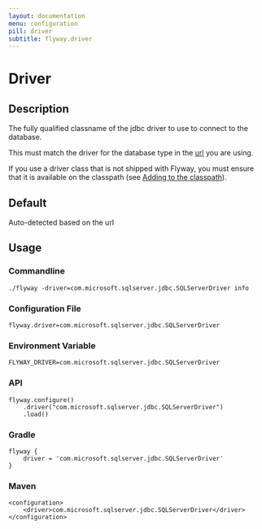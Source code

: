 ```yaml
---
layout: documentation
menu: configuration
pill: driver
subtitle: flyway.driver
---
```


# Driver

## Description
The fully qualified classname of the jdbc driver to use to connect to the database.

This must match the driver for the database type in the [url](/documentation/configuration/url) you are using.

If you use a driver class that is not shipped with Flyway, you must ensure that it is available on the classpath (see [Adding to the classpath](/documentation/addingToTheClasspath)).

## Default
Auto-detected based on the url

## Usage

### Commandline
```
./flyway -driver=com.microsoft.sqlserver.jdbc.SQLServerDriver info
```

### Configuration File
```
flyway.driver=com.microsoft.sqlserver.jdbc.SQLServerDriver
```

### Environment Variable
```
FLYWAY_DRIVER=com.microsoft.sqlserver.jdbc.SQLServerDriver
```

### API
```
flyway.configure()
    .driver("com.microsoft.sqlserver.jdbc.SQLServerDriver")
    .load()
```

### Gradle
```
flyway {
    driver = 'com.microsoft.sqlserver.jdbc.SQLServerDriver'
}
```

### Maven
```
<configuration>
    <driver>com.microsoft.sqlserver.jdbc.SQLServerDriver</driver>
</configuration>
```